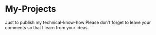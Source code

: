 # My-Projects
Just to publish my technical-know-how
Please don't forget to leave your comments so that I learn from your ideas.
